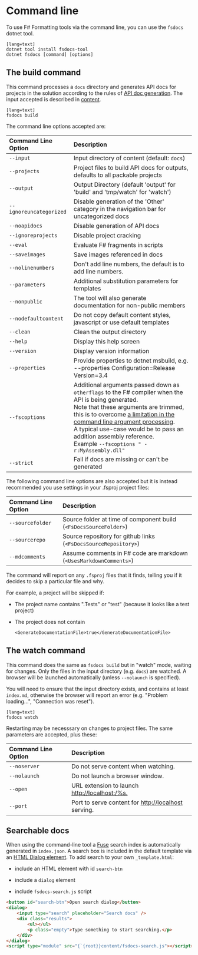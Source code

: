 # Command line

To use F# Formatting tools via the command line, you can use the `fsdocs` dotnet tool.

    [lang=text]
    dotnet tool install fsdocs-tool
    dotnet fsdocs [command] [options]

## The build command

This command processes a `docs` directory and generates API docs for projects in the solution according to the
rules of [API doc generation](apidocs.html). The input accepted is described in [content](content.html).

    [lang=text]
    fsdocs build

The command line options accepted are:

Command Line Option | Description
:--- | :---
`--input` | Input directory of content (default: `docs`)
`--projects` | Project files to build API docs for outputs, defaults to all packable projects
`--output` | Output Directory (default 'output' for 'build' and 'tmp/watch' for 'watch')
`--ignoreuncategorized` | Disable generation of the 'Other' category in the navigation bar for uncategorized docs
`--noapidocs` | Disable generation of API docs
`--ignoreprojects` | Disable project cracking
`--eval` | Evaluate F# fragments in scripts
`--saveimages` | Save images referenced in docs
`--nolinenumbers` | Don't add line numbers, the default is to add line numbers.
`--parameters` | Additional substitution parameters for templates
`--nonpublic` | The tool will also generate documentation for non-public members
`--nodefaultcontent` | Do not copy default content styles, javascript or use default templates
`--clean` | Clean the output directory
`--help` | Display this help screen
`--version` | Display version information
`--properties` | Provide properties to dotnet msbuild, e.g. --properties Configuration=Release Version=3.4
`--fscoptions` | Additional arguments passed down as `otherflags` to the F# compiler when the API is being generated.<br/>Note that these arguments are trimmed, this is to overcome [a limitation in the command line argument processing](https://github.com/commandlineparser/commandline/issues/58).<br/>A typical use-case would be to pass an addition assembly reference.<br/>Example `--fscoptions " -r:MyAssembly.dll"`
`--strict` | Fail if docs are missing or can't be generated


The following command line options are also accepted but it is instead recommended you use
settings in your .fsproj project files:

Command Line Option | Description
:--- | :---
`--sourcefolder` | Source folder at time of component build (`<FsDocsSourceFolder>`)
`--sourcerepo` | Source repository for github links (`<FsDocsSourceRepository>`)
`--mdcomments` | Assume comments in F# code are markdown (`<UsesMarkdownComments>`)


The command will report on any `.fsproj` files that it finds, telling you if it decides to skip a particular file and why.

For example, a project will be skipped if:

* The project name contains ".Tests" or "test" (because it looks like a test project)
  

* The project does not contain
  

  ```
  <GenerateDocumentationFile>true</GenerateDocumentationFile>
  ```
  

## The watch command

This command does the same as `fsdocs build` but in "watch" mode, waiting for changes. Only the files in the input
directory (e.g. `docs`) are watched. A browser will be launched automatically (unless `--nolaunch` is specified).

You will need to ensure that the input directory exists, and contains at least `index.md`, otherwise the browser will
report an error (e.g. "Problem loading...", "Connection was reset").

    [lang=text]
    fsdocs watch

Restarting may be necesssary on changes to project files. The same parameters are accepted, plus these:

Command Line Option | Description
:--- | :---
`--noserver` | Do not serve content when watching.
`--nolaunch` | Do not launch a browser window.
`--open` | URL extension to launch [http://localhost:<port>/%s.](http://localhost:<port>/%s.)
`--port` | Port to serve content for [http://localhost](http://localhost) serving.


## Searchable docs

When using the command-line tool a [Fuse](https://www.fusejs.io/) search index is automatically generated in `index.json`.
A search box is included in the default template via an [HTML Dialog element](https://developer.mozilla.org/docs/Web/HTML/Element/dialog).
To add search to your own `_template.html`:

* include an HTML element with id `search-btn`

* include a `dialog` element

* include `fsdocs-search.js` script

```html
<button id="search-btn">Open search dialog</button>
<dialog>
    <input type="search" placeholder="Search docs" />
    <div class="results">
        <ul></ul>
        <p class="empty">Type something to start searching.</p>
    </div>
</dialog>
<script type="module" src="{`{root}}content/fsdocs-search.js"></script>
```


